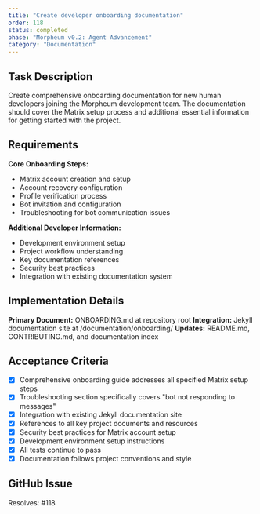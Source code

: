 ```yaml
---
title: "Create developer onboarding documentation"
order: 118
status: completed
phase: "Morpheum v0.2: Agent Advancement"
category: "Documentation"
---
```


## Task Description

Create comprehensive onboarding documentation for new human developers joining the Morpheum development team. The documentation should cover the Matrix setup process and additional essential information for getting started with the project.

## Requirements

**Core Onboarding Steps:**
- Matrix account creation and setup
- Account recovery configuration
- Profile verification process
- Bot invitation and configuration
- Troubleshooting for bot communication issues

**Additional Developer Information:**
- Development environment setup
- Project workflow understanding
- Key documentation references
- Security best practices
- Integration with existing documentation system

## Implementation Details

**Primary Document:** ONBOARDING.md at repository root
**Integration:** Jekyll documentation site at /documentation/onboarding/
**Updates:** README.md, CONTRIBUTING.md, and documentation index

## Acceptance Criteria

- [x] Comprehensive onboarding guide addresses all specified Matrix setup steps
- [x] Troubleshooting section specifically covers "bot not responding to messages"
- [x] Integration with existing Jekyll documentation site
- [x] References to all key project documents and resources
- [x] Security best practices for Matrix account setup
- [x] Development environment setup instructions
- [x] All tests continue to pass
- [x] Documentation follows project conventions and style

## GitHub Issue

Resolves: #118